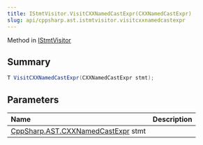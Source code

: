 ```yaml
---
title: IStmtVisitor.VisitCXXNamedCastExpr(CXXNamedCastExpr)
slug: api/cppsharp.ast.istmtvisitor.visitcxxnamedcastexpr
---
```

Method in [IStmtVisitor](/api/cppsharp/ast/istmtvisitor)

## Summary



```csharp
T VisitCXXNamedCastExpr(CXXNamedCastExpr stmt);
```

## Parameters

|Name|Description|
|:---|:---|
|[CppSharp.AST.CXXNamedCastExpr](/api/cppsharp/ast/cxxnamedcastexpr) stmt||

